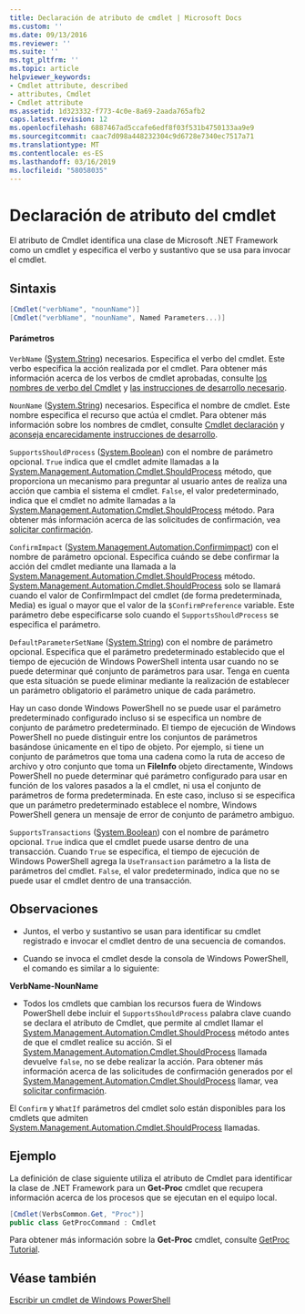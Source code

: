 ```yaml
---
title: Declaración de atributo de cmdlet | Microsoft Docs
ms.custom: ''
ms.date: 09/13/2016
ms.reviewer: ''
ms.suite: ''
ms.tgt_pltfrm: ''
ms.topic: article
helpviewer_keywords:
- Cmdlet attribute, described
- attributes, Cmdlet
- Cmdlet attribute
ms.assetid: 1d323332-f773-4c0e-8a69-2aada765afb2
caps.latest.revision: 12
ms.openlocfilehash: 6887467ad5ccafe6edf8f03f531b4750133aa9e9
ms.sourcegitcommit: caac7d098a448232304c9d6728e7340ec7517a71
ms.translationtype: MT
ms.contentlocale: es-ES
ms.lasthandoff: 03/16/2019
ms.locfileid: "58058035"
---
```

# <a name="cmdlet-attribute-declaration"></a>Declaración de atributo del cmdlet

El atributo de Cmdlet identifica una clase de Microsoft .NET Framework como un cmdlet y especifica el verbo y sustantivo que se usa para invocar el cmdlet.

## <a name="syntax"></a>Sintaxis

```csharp
[Cmdlet("verbName", "nounName")]
[Cmdlet("verbName", "nounName", Named Parameters...)]
```

#### <a name="parameters"></a>Parámetros

`VerbName` ([System.String](/dotnet/api/System.String)) necesarios. Especifica el verbo del cmdlet. Este verbo especifica la acción realizada por el cmdlet. Para obtener más información acerca de los verbos de cmdlet aprobadas, consulte [los nombres de verbo del Cmdlet](./approved-verbs-for-windows-powershell-commands.md) y [las instrucciones de desarrollo necesario](./required-development-guidelines.md).

`NounName` ([System.String](/dotnet/api/System.String)) necesarios. Especifica el nombre de cmdlet. Este nombre especifica el recurso que actúa el cmdlet. Para obtener más información sobre los nombres de cmdlet, consulte [Cmdlet declaración](./cmdlet-class-declaration.md) y [aconseja encarecidamente instrucciones de desarrollo](./strongly-encouraged-development-guidelines.md).

`SupportsShouldProcess` ([System.Boolean](/dotnet/api/System.Boolean)) con el nombre de parámetro opcional. `True` indica que el cmdlet admite llamadas a la [System.Management.Automation.Cmdlet.ShouldProcess](/dotnet/api/System.Management.Automation.Cmdlet.ShouldProcess) método, que proporciona un mecanismo para preguntar al usuario antes de realiza una acción que cambia el sistema el cmdlet. `False`, el valor predeterminado, indica que el cmdlet no admite llamadas a la [System.Management.Automation.Cmdlet.ShouldProcess](/dotnet/api/System.Management.Automation.Cmdlet.ShouldProcess) método. Para obtener más información acerca de las solicitudes de confirmación, vea [solicitar confirmación](./requesting-confirmation-from-cmdlets.md).

`ConfirmImpact` ([System.Management.Automation.Confirmimpact](/dotnet/api/System.Management.Automation.ConfirmImpact)) con el nombre de parámetro opcional. Especifica cuándo se debe confirmar la acción del cmdlet mediante una llamada a la [System.Management.Automation.Cmdlet.ShouldProcess](/dotnet/api/System.Management.Automation.Cmdlet.ShouldProcess) método. [System.Management.Automation.Cmdlet.ShouldProcess](/dotnet/api/System.Management.Automation.Cmdlet.ShouldProcess) solo se llamará cuando el valor de ConfirmImpact del cmdlet (de forma predeterminada, Media) es igual o mayor que el valor de la `$ConfirmPreference` variable. Este parámetro debe especificarse solo cuando el `SupportsShouldProcess` se especifica el parámetro.

`DefaultParameterSetName` ([System.String](/dotnet/api/System.String)) con el nombre de parámetro opcional. Especifica que el parámetro predeterminado establecido que el tiempo de ejecución de Windows PowerShell intenta usar cuando no se puede determinar qué conjunto de parámetros para usar. Tenga en cuenta que esta situación se puede eliminar mediante la realización de establecer un parámetro obligatorio el parámetro unique de cada parámetro.

Hay un caso donde Windows PowerShell no se puede usar el parámetro predeterminado configurado incluso si se especifica un nombre de conjunto de parámetro predeterminado. El tiempo de ejecución de Windows PowerShell no puede distinguir entre los conjuntos de parámetros basándose únicamente en el tipo de objeto. Por ejemplo, si tiene un conjunto de parámetros que toma una cadena como la ruta de acceso de archivo y otro conjunto que toma un **FileInfo** objeto directamente, Windows PowerShell no puede determinar qué parámetro configurado para usar en función de los valores pasados a la el cmdlet, ni usa el conjunto de parámetros de forma predeterminada. En este caso, incluso si se especifica que un parámetro predeterminado establece el nombre, Windows PowerShell genera un mensaje de error de conjunto de parámetro ambiguo.

`SupportsTransactions` ([System.Boolean](/dotnet/api/System.Boolean)) con el nombre de parámetro opcional. `True` indica que el cmdlet puede usarse dentro de una transacción. Cuando `True` se especifica, el tiempo de ejecución de Windows PowerShell agrega la `UseTransaction` parámetro a la lista de parámetros del cmdlet. `False`, el valor predeterminado, indica que no se puede usar el cmdlet dentro de una transacción.

## <a name="remarks"></a>Observaciones

- Juntos, el verbo y sustantivo se usan para identificar su cmdlet registrado e invocar el cmdlet dentro de una secuencia de comandos.

- Cuando se invoca el cmdlet desde la consola de Windows PowerShell, el comando es similar a lo siguiente:

**VerbName-NounName**

- Todos los cmdlets que cambian los recursos fuera de Windows PowerShell debe incluir el `SupportsShouldProcess` palabra clave cuando se declara el atributo de Cmdlet, que permite al cmdlet llamar el [System.Management.Automation.Cmdlet.ShouldProcess](/dotnet/api/System.Management.Automation.Cmdlet.ShouldProcess) método antes de que el cmdlet realice su acción. Si el [System.Management.Automation.Cmdlet.ShouldProcess](/dotnet/api/System.Management.Automation.Cmdlet.ShouldProcess) llamada devuelve `false`, no se debe realizar la acción. Para obtener más información acerca de las solicitudes de confirmación generados por el [System.Management.Automation.Cmdlet.ShouldProcess](/dotnet/api/System.Management.Automation.Cmdlet.ShouldProcess) llamar, vea [solicitar confirmación](./requesting-confirmation-from-cmdlets.md).

El `Confirm` y `WhatIf` parámetros del cmdlet solo están disponibles para los cmdlets que admiten [System.Management.Automation.Cmdlet.ShouldProcess](/dotnet/api/System.Management.Automation.Cmdlet.ShouldProcess) llamadas.

## <a name="example"></a>Ejemplo

La definición de clase siguiente utiliza el atributo de Cmdlet para identificar la clase de .NET Framework para un **Get-Proc** cmdlet que recupera información acerca de los procesos que se ejecutan en el equipo local.

```csharp
[Cmdlet(VerbsCommon.Get, "Proc")]
public class GetProcCommand : Cmdlet
```

Para obtener más información sobre la **Get-Proc** cmdlet, consulte [GetProc Tutorial](./getproc-tutorial.md).

## <a name="see-also"></a>Véase también

[Escribir un cmdlet de Windows PowerShell](./writing-a-windows-powershell-cmdlet.md)

